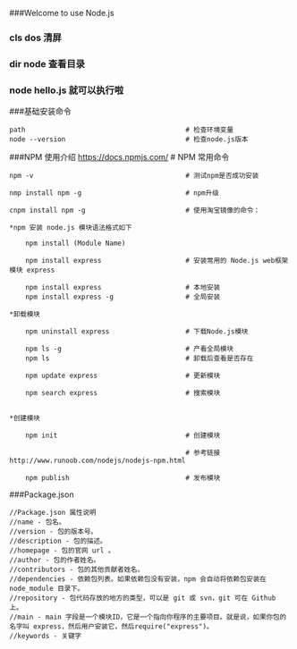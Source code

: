 ###Welcome to use Node.js



### cls    dos 清屏

### dir    node  查看目录

### node hello.js   就可以执行啦







###基础安装命令

	path    									# 检查环境变量
	node --version 								# 检查node.js版本


###NPM 使用介绍
	https://docs.npmjs.com/						# NPM 常用命令

	npm -v 										# 测试npm是否成功安装

	nmp install npm -g 							# npm升级

	cnpm install npm -g 						# 使用淘宝镜像的命令：

	*npm 安装 node.js 模块语法格式如下

		npm install (Module Name)

		npm install express						# 安装常用的 Node.js web框架模块 express

		npm install express         			# 本地安装
		npm install express -g   				# 全局安装

	*卸载模块

		npm uninstall express					# 下载Node.js模块

		npm ls -g								# 产看全局模块
		npm ls 									# 卸载后查看是否存在

		npm update express						# 更新模块

		npm search express						# 搜索模块


	*创建模块

		npm init 								# 创建模块

												# 参考链接	http://www.runoob.com/nodejs/nodejs-npm.html

		npm publish								# 发布模块




###Package.json

	//Package.json 属性说明
	//name - 包名。
	//version - 包的版本号。
	//description - 包的描述。
	//homepage - 包的官网 url 。
	//author - 包的作者姓名。
	//contributors - 包的其他贡献者姓名。
	//dependencies - 依赖包列表。如果依赖包没有安装，npm 会自动将依赖包安装在 node_module 目录下。
	//repository - 包代码存放的地方的类型，可以是 git 或 svn，git 可在 Github 上。
	//main - main 字段是一个模块ID，它是一个指向你程序的主要项目。就是说，如果你包的名字叫 express，然后用户安装它，然后require("express")。
	//keywords - 关键字
